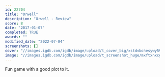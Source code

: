 ```yaml
---
id: 22704
title: "Orwell"
description: "Orwell - Review"
score: 8
date: "2017-01-07"
completed: TRUE
awards: ""
modified_date: "2022-07-04"
screenshots: []
cover: "//images.igdb.com/igdb/image/upload/t_cover_big/xstdvbohesywy59aqool.jpg"
image: "//images.igdb.com/igdb/image/upload/t_screenshot_huge/mxftxnxcglvypnm0f6xl.jpg"
---
```

Fun game with a good plot to it. 
